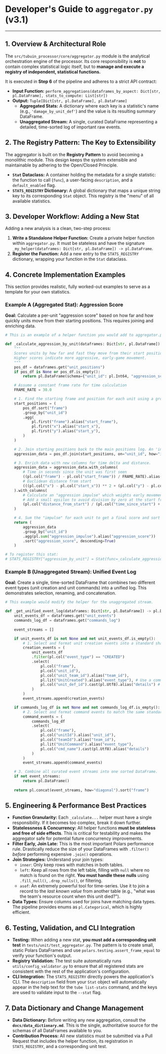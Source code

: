# Developer's Guide to `aggregator.py` (v3.1)

---

## 1. Overview & Architectural Role

The `src/tubuin_processor/core/aggregator.py` module is the analytical orchestration engine of the processor. Its core responsibility is **not** to contain complex statistical logic itself, but to **manage and execute a registry of independent, statistical functions.**

It is executed in **Step 6** of the pipeline and adheres to a strict API contract:

*   **Input Function:** `perform_aggregations(dataframes_by_aspect: Dict[str, pl.DataFrame], stats_to_compute: List[str])`
*   **Output:** `Tuple[Dict[str, pl.DataFrame], pl.DataFrame]`
    *   **Aggregated Stats:** A dictionary where each key is a statistic's name (e.g., `'damage_by_unit_def'`) and the value is its resulting summary DataFrame.
    *   **Unaggregated Stream:** A single, curated DataFrame representing a detailed, time-sorted log of important raw events.

## 2. The Registry Pattern: The Key to Extensibility

The aggregator is built on the **Registry Pattern** to avoid becoming a monolithic module. This design keeps the system extensible and maintainable by adhering to the Open/Closed Principle.

*   **`Stat` Dataclass:** A container holding the metadata for a single statistic: the function to call (`func`), a user-facing `description`, and a `default_enabled` flag.
*   **`STATS_REGISTRY` Dictionary:** A global dictionary that maps a unique string key to its corresponding `Stat` object. This registry is the "menu" of all available statistics.

## 3. Developer Workflow: Adding a New Stat

Adding a new analysis is a clean, two-step process:
1.  **Write a Standalone Helper Function:** Create a private helper function within `aggregator.py`. It must be stateless and have the signature `_my_helper(dataframes: Dict[str, pl.DataFrame]) -> pl.DataFrame`.
2.  **Register the Function:** Add a new entry to the `STATS_REGISTRY` dictionary, wrapping your function in the `Stat` dataclass.

## 4. Concrete Implementation Examples

This section provides realistic, fully worked-out examples to serve as a template for your own statistics.

### Example A (Aggregated Stat): Aggression Score

**Goal:** Calculate a per-unit "aggression score" based on how far and how quickly units move from their starting positions. This requires joining and enriching data.

```python
# This is an example of a helper function you would add to aggregator.py

def _calculate_aggression_by_unit(dataframes: Dict[str, pl.DataFrame]) -> pl.DataFrame:
    """
    Scores units by how far and fast they move from their start position.
    Higher scores indicate more aggressive, early-game movement.
    """
    pos_df = dataframes.get("unit_positions")
    if pos_df is None or pos_df.is_empty():
        return pl.DataFrame(schema={"unit_id": pl.Int64, "aggression_score": pl.Float64})

    # Assume a constant frame rate for time calculation
    FRAME_RATE = 30.0

    # 1. Find the starting frame and position for each unit using a group-by.
    start_positions = (
        pos_df.sort("frame")
        .group_by("unit_id")
        .agg(
            pl.first("frame").alias("start_frame"),
            pl.first("x").alias("start_x"),
            pl.first("y").alias("start_y"),
        )
    )

    # 2. Join starting positions back to the main positions log. An 'inner' join is safe here.
    aggression_data = pos_df.join(start_positions, on="unit_id", how="inner")

    # 3. Enrich data with new columns for time delta and distance.
    aggression_data = aggression_data.with_columns(
        # Time in seconds since the unit was first seen
        ((pl.col("frame") - pl.col("start_frame")) / FRAME_RATE).alias("time_since_start"),
        # Euclidean distance from start
        (((pl.col("x") - pl.col("start_x")) ** 2 + (pl.col("y") - pl.col("start_y")) ** 2).sqrt()).alias("distance_from_start")
    ).with_columns(
        # Calculate an "aggression impulse" which weights early movement more heavily.
        # Add a small epsilon to avoid division by zero at the start frame.
        (pl.col("distance_from_start") / (pl.col("time_since_start") + 0.1)).alias("aggression_impulse")
    )

    # 4. Sum the "impulse" for each unit to get a final score and sort the results.
    return (
        aggression_data
        .group_by("unit_id")
        .agg(pl.sum("aggression_impulse").alias("aggression_score"))
        .sort("aggression_score", descending=True)
    )

# To register this stat:
# STATS_REGISTRY["aggression_by_unit"] = Stat(func=_calculate_aggression_by_unit, ...)
```

### Example B (Unaggregated Stream): Unified Event Log

**Goal:** Create a single, time-sorted DataFrame that combines two different event types (unit creation and unit commands) into a unified log. This demonstrates selection, renaming, and concatenation.

```python
# This example would modify the helper for the unaggregated stream.

def _get_unified_event_log(dataframes: Dict[str, pl.DataFrame]) -> pl.DataFrame:
    unit_events_df = dataframes.get("unit_events")
    commands_log_df = dataframes.get("commands_log")
    
    event_streams = []

    if unit_events_df is not None and not unit_events_df.is_empty():
        # 1. Select and format unit creation events into a standard shape.
        creation_events = (
            unit_events_df
            .filter(pl.col("event_type") == "CREATED")
            .select(
                pl.col("frame"),
                pl.col("unit_id"),
                pl.col("unit_team_id").alias("team_id"),
                pl.lit("UnitCreated").alias("event_type"), # Use a common event type column
                pl.col("unit_def_id").cast(pl.Utf8).alias("details") # Common details column
            )
        )
        event_streams.append(creation_events)

    if commands_log_df is not None and not commands_log_df.is_empty():
        # 2. Select and format command events to match the same standard shape.
        command_events = (
            commands_log_df
            .select(
                pl.col("frame"),
                pl.col("unitId").alias("unit_id"),
                pl.col("teamId").alias("team_id"),
                pl.lit("UnitCommand").alias("event_type"),
                pl.col("cmd_name").cast(pl.Utf8).alias("details")
            )
        )
        event_streams.append(command_events)

    # 3. Combine all curated event streams into one sorted DataFrame.
    if not event_streams:
        return pl.DataFrame()
        
    return pl.concat(event_streams, how="diagonal").sort("frame")
```

## 5. Engineering & Performance Best Practices

*   **Function Granularity:** Each `_calculate...` helper must have a single responsibility. If it becomes too complex, break it down further.
*   **Statelessness & Concurrency:** All helper functions **must be stateless and free of side effects**. This is critical for testability and makes the aggregator safe for potential future concurrency improvements.
*   **Filter Early, Join Late:** This is the most important Polars performance rule. Drastically reduce the size of your DataFrames with `.filter()` *before* performing expensive `.join()` operations.
*   **Join Strategies:** Understand your join types:
    *   `inner`: Only keep rows with matches in both tables.
    *   `left`: Keep all rows from the left table, filling with `null` where no match is found on the right. **You must handle these nulls** using `.fill_null()`, `.drop_nulls()`, or filtering.
    *   `asof`: An extremely powerful tool for time-series. Use it to join a record to the *last known value* from another table (e.g., "what was the team's resource count when this unit died?").
*   **Data Types:** Ensure columns used for joins have matching data types. The pipeline provides enums as `pl.Categorical`, which is highly efficient.

## 6. Testing, Validation, and CLI Integration

*   **Testing:** When adding a new stat, **you must add a corresponding unit test** in `tests/unit/test_aggregator.py`. The pattern is to create small, static Polars DataFrames and use `polars.testing.assert_frame_equal` to verify your function's output.
*   **Registry Validation:** The test suite automatically runs `utils/config_validator.py` to ensure that all registered stats are consistent with the rest of the application's configuration.
*   **CLI Integration:** The `STATS_REGISTRY` directly powers the application's CLI. The `description` field from your `Stat` object will automatically appear in the help text for the `tube list-stats` command, and the keys are used to validate input to the `--stat` flag.

## 7. Data Dictionary and Change Management

*   **Data Dictionary:** Before writing any new aggregation, consult the **`docs/data_dictionary.md`**. This is the single, authoritative source for the schemas of all DataFrames available to you.
*   **Contribution Process:** All new statistics must be submitted via a Pull Request that includes the helper function, its registration in `STATS_REGISTRY`, and a corresponding unit test.